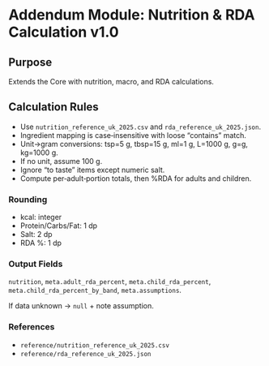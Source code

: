 # Addendum Module: Nutrition & RDA Calculation v1.0

## Purpose

Extends the Core with nutrition, macro, and RDA calculations.

## Calculation Rules

- Use `nutrition_reference_uk_2025.csv` and `rda_reference_uk_2025.json`.
- Ingredient mapping is case‑insensitive with loose “contains” match.
- Unit→gram conversions: tsp=5 g, tbsp=15 g, ml=1 g, L=1000 g, g=g, kg=1000 g.
- If no unit, assume 100 g.
- Ignore “to taste” items except numeric salt.
- Compute per‑adult‑portion totals, then %RDA for adults and children.

### Rounding

- kcal: integer
- Protein/Carbs/Fat: 1 dp
- Salt: 2 dp
- RDA %: 1 dp

### Output Fields

`nutrition`, `meta.adult_rda_percent`, `meta.child_rda_percent`,
`meta.child_rda_percent_by_band`, `meta.assumptions`.

If data unknown → `null` + note assumption.

### References

- `reference/nutrition_reference_uk_2025.csv`
- `reference/rda_reference_uk_2025.json`
